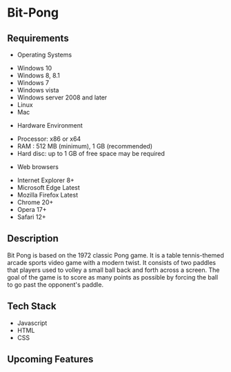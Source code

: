 # Bit-Pong

## Requirements

* Operating Systems
- Windows 10
- Windows 8, 8.1
- Windows 7
- Windows vista
- Windows server 2008 and later
- Linux
- Mac
* Hardware Environment
- Processor: x86 or x64
- RAM : 512 MB (minimum), 1 GB (recommended)
- Hard disc: up to 1 GB of free space may be required
* Web browsers
- Internet Explorer 8+ 
- Microsoft Edge Latest 
- Mozilla Firefox Latest
- Chrome 20+
- Opera 17+
- Safari 12+

## Description
Bit Pong is based on the 1972 classic Pong game. It is a table tennis-themed arcade sports video game with a modern twist. It consists of two paddles that players used to volley a small ball back and forth across a screen. The goal of the game is to score as many points as possible by forcing the ball to go past the opponent's paddle.

## Tech Stack
* Javascript
* HTML
* CSS

## Upcoming Features
